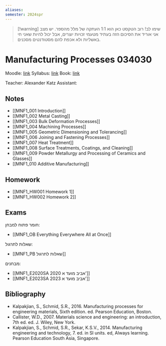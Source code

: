 ```yaml
---
aliases: 
semester: 2024spr
---
```


> [!warning] שימו לב!
> רוב הטקסט כאן הוא 1:1 העתקה של מלל מהספר. יש מצב אני אוריד את הסיכום הזה בעתיד מטעמי זכויות יוצרים, אבל יכול להיות שאני חי באשליות ולא אכפת להם מסטודנטים מסכנים.


# Manufacturing Processes 034030
Moodle: [link](https://moodle2324.technion.ac.il/course/view.php?id=2560)
Syllabus: [link](https://moodle2324.technion.ac.il/pluginfile.php/397381/mod_resource/content/1/%D7%A1%D7%99%D7%9C%D7%91%D7%95%D7%A1%20%D7%94%D7%A7%D7%95%D7%A8%D7%A1%20034030.docx)
Book: [link](https://annas-archive.org/md5/abc3a08e861b5eed7bdfbec6d45f0f9f)

Teacher: Alexander Katz
Assistant:

## Notes
- [[MNF1_001 Introduction]]
- [[MNF1_002 Metal Casting]]
- [[MNF1_003 Bulk Deformation Processes]]
- [[MNF1_004 Machining Processes]]
- [[MNF1_005 Geometric Dimensioning and Tolerancing]]
- [[MNF1_006 Joining and Fastening Processes]]
- [[MNF1_007 Heat Treatment]]
- [[MNF1_008 Surface Treatments, Coatings, and Cleaning]]
- [[MNF1_009 Powder Metallurgy and Processing of Ceramics and Glasses]]
- [[MNF1_010 Additive Manufacturing]]

## Homework
- [[MNF1_HW001 Homework 1]]
- [[MNF1_HW002 Homework 2]]

## Exams

חומר פתוח למבחן:
- [[MNF1_OB Everything Everywhere All at Once]]

שאלות לתרגול:
- [[MNF1_PB שאלות לתרגול]]

מבחנים:
- [[MNF1_E2020SA 2020 אביב מועד א']]
- [[MNF1_E2023SA 2023 אביב מועד א']]

## Bibliography
- Kalpakjian, S., Schmid, S.R., 2016. Manufacturing processes for engineering materials, Sixth edition. ed. Pearson Education, Boston.
- Callister, W.D., 2007. Materials science and engineering: an introduction, 7th ed. ed. J. Wiley, New York.
- Kalpakjian, S., Schmid, S.R., Sekar, K.S.V., 2014. Manufacturing engineering and technology, 7. ed. in SI units. ed, Always learning. Pearson Education South Asia, Singapore.